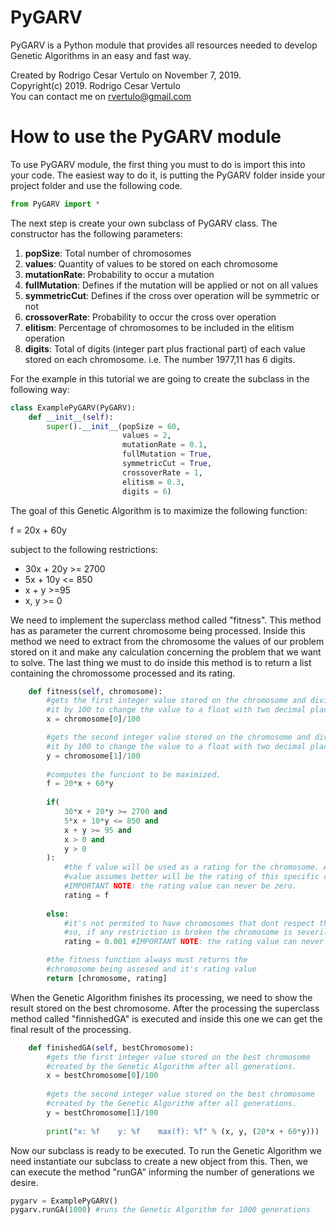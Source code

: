 # PyGARV
PyGARV is a Python module that provides all resources needed to develop Genetic Algorithms in an easy and fast way.

Created by Rodrigo Cesar Vertulo on November 7, 2019.
<br/>
Copyright(c) 2019. Rodrigo Cesar Vertulo
<br/>
You can contact me on rvertulo@gmail.com


# **How to use the PyGARV module**
To use PyGARV module, the first thing you must to do is import this into your code. The easiest way to do it, is putting the PyGARV folder inside your project folder and use the following code.


```python
from PyGARV import *
```

The next step is create your own subclass of PyGARV class. The constructor has the following parameters:

1.   **popSize**: Total number of chromosomes
2.   **values**: Quantity of values to be stored on each chromosome
3.   **mutationRate**: Probability to occur a mutation
4.   **fullMutation**: Defines if the mutation will be applied or not on all values
5.   **symmetricCut**: Defines if the cross over operation will be symmetric or not
6.   **crossoverRate**: Probability to occur the cross over operation
7.   **elitism**: Percentage of chromosomes to be included in the elitism operation
8.   **digits**: Total of digits (integer part plus fractional part) of each value stored on each chromosome. i.e. The number 1977,11 has 6 digits.

For the example in this tutorial we are going to create the subclass in the following way:


```python
class ExamplePyGARV(PyGARV):
    def __init__(self):
        super().__init__(popSize = 60,
                         values = 2,
                         mutationRate = 0.1,
                         fullMutation = True,
                         symmetricCut = True,
                         crossoverRate = 1,
                         elitism = 0.3,
                         digits = 6)

```

The goal of this Genetic Algorithm is to maximize the following function:

f = 20x + 60y

subject to the following restrictions:

* 30x + 20y >= 2700
* 5x + 10y <= 850
* x + y >=95
* x, y >= 0

We need to implement the superclass method called "fitness". This method has as parameter the current chromosome being processed. Inside this method we need to extract from the chromosome the values of our problem stored on it and make any calculation concerning the problem that we want to solve. The last thing we must to do inside this method is to return a list containing the chromossome processed and its rating.


```python
    def fitness(self, chromosome):
        #gets the first integer value stored on the chromosome and divides
        #it by 100 to change the value to a float with two decimal places.
        x = chromosome[0]/100

        #gets the second integer value stored on the chromosome and divides
        #it by 100 to change the value to a float with two decimal places.
        y = chromosome[1]/100
        
        #computes the funciont to be maximized.
        f = 20*x + 60*y
        
        if(
            30*x + 20*y >= 2700 and
            5*x + 10*y <= 850 and
            x + y >= 95 and
            x > 0 and
            y > 0
        ):
            #the f value will be used as a rating for the chromosome. As bigger
            #value assumes better will be the rating of this specific chromosome.
            #IMPORTANT NOTE: the rating value can never be zero.
            rating = f
            
        else:
            #it's not permited to have chromosomes that dont respect the restrictions
            #so, if any restriction is broken the chromosome is severily penalized.
            rating = 0.001 #IMPORTANT NOTE: the rating value can never be zero.

        #the fitness function always must returns the
        #chromosome being assesed and it's rating value
        return [chromosome, rating]
```

When the Genetic Algorithm finishes its processing, we need to show the result stored on the best chromosome. After the processing the superclass method called "finnishedGA" is executed and inside this one we can get the final result of the processing.


```python
    def finishedGA(self, bestChromosome):
        #gets the first integer value stored on the best chromosome
        #created by the Genetic Algorithm after all generations.
        x = bestChromosome[0]/100
            
        #gets the second integer value stored on the best chromosome
        #created by the Genetic Algorithm after all generations.
        y = bestChromosome[1]/100
        
        print("x: %f    y: %f    max(f): %f" % (x, y, (20*x + 60*y)))

```

Now our subclass is ready to be executed. To run the Genetic Algorithm we need instantiate our subclass to create a new object from this. Then, we can execute the method "runGA" informing the number of generations we desire.


```python
pygarv = ExamplePyGARV()
pygarv.runGA(1000) #runs the Genetic Algorithm for 1000 generations
```

